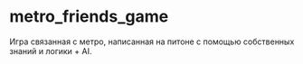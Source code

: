 # metro_friends_game
Игра связанная с метро, написанная на питоне с помощью собственных знаний и логики + AI. 
